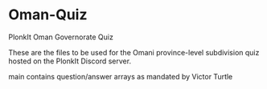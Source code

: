 # Oman-Quiz
PlonkIt Oman Governorate Quiz

These are the files to be used for the Omani province-level subdivision quiz hosted on the PlonkIt Discord server.

main contains question/answer arrays as mandated by Victor Turtle

